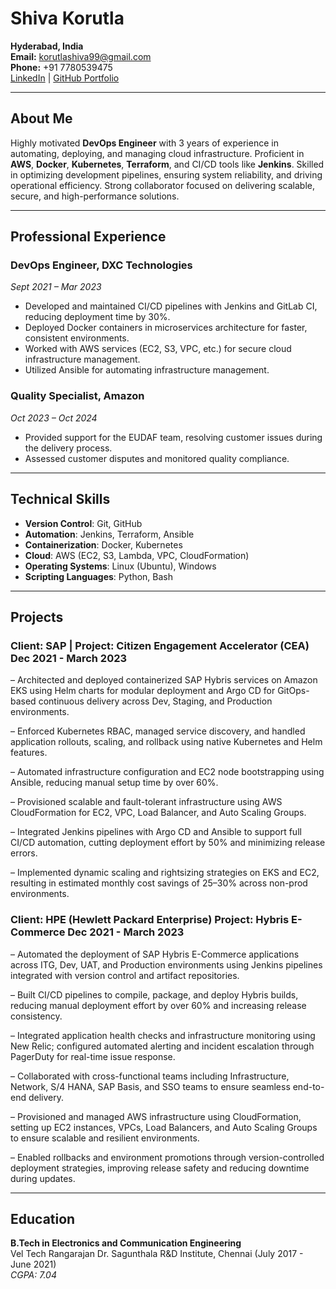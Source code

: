 # Shiva Korutla

**Hyderabad, India**  
**Email:** korutlashiva99@gmail.com  
**Phone:** +91 7780539475  
[LinkedIn](https://www.linkedin.com/in/shivakorutla) | [GitHub Portfolio](https://github.com/shiv0208/shivakorutla.github.io)

---

## About Me

Highly motivated **DevOps Engineer** with 3 years of experience in automating, deploying, and managing cloud infrastructure. Proficient in **AWS**, **Docker**, **Kubernetes**, **Terraform**, and CI/CD tools like **Jenkins**. Skilled in optimizing development pipelines, ensuring system reliability, and driving operational efficiency. Strong collaborator focused on delivering scalable, secure, and high-performance solutions.

---

## Professional Experience

### DevOps Engineer, DXC Technologies  
*Sept 2021 – Mar 2023*  
- Developed and maintained CI/CD pipelines with Jenkins and GitLab CI, reducing deployment time by 30%.  
- Deployed Docker containers in microservices architecture for faster, consistent environments.  
- Worked with AWS services (EC2, S3, VPC, etc.) for secure cloud infrastructure management.  
- Utilized Ansible for automating infrastructure management.

### Quality Specialist, Amazon  
*Oct 2023 – Oct 2024*  
- Provided support for the EUDAF team, resolving customer issues during the delivery process.  
- Assessed customer disputes and monitored quality compliance.

---

## Technical Skills

- **Version Control**: Git, GitHub  
- **Automation**: Jenkins, Terraform, Ansible  
- **Containerization**: Docker, Kubernetes  
- **Cloud**: AWS (EC2, S3, Lambda, VPC, CloudFormation)  
- **Operating Systems**: Linux (Ubuntu), Windows  
- **Scripting Languages**: Python, Bash  

---

## Projects

### Client: SAP | Project: Citizen Engagement Accelerator (CEA) Dec 2021 - March 2023
– Architected and deployed containerized SAP Hybris services on Amazon EKS using Helm charts for modular
deployment and Argo CD for GitOps-based continuous delivery across Dev, Staging, and Production
environments.

– Enforced Kubernetes RBAC, managed service discovery, and handled application rollouts, scaling, and rollback
using native Kubernetes and Helm features.

– Automated infrastructure configuration and EC2 node bootstrapping using Ansible, reducing manual setup
time by over 60%.

– Provisioned scalable and fault-tolerant infrastructure using AWS CloudFormation for EC2, VPC, Load
Balancer, and Auto Scaling Groups.

– Integrated Jenkins pipelines with Argo CD and Ansible to support full CI/CD automation, cutting deployment
effort by 50% and minimizing release errors.

– Implemented dynamic scaling and rightsizing strategies on EKS and EC2, resulting in estimated monthly cost
savings of 25–30% across non-prod environments.

### Client: HPE (Hewlett Packard Enterprise) Project: Hybris E-Commerce Dec 2021 - March 2023
– Automated the deployment of SAP Hybris E-Commerce applications across ITG, Dev, UAT, and Production
environments using Jenkins pipelines integrated with version control and artifact repositories.

– Built CI/CD pipelines to compile, package, and deploy Hybris builds, reducing manual deployment effort by
over 60% and increasing release consistency.

– Integrated application health checks and infrastructure monitoring using New Relic; configured automated
alerting and incident escalation through PagerDuty for real-time issue response.

– Collaborated with cross-functional teams including Infrastructure, Network, S/4 HANA, SAP Basis, and SSO
teams to ensure seamless end-to-end delivery.

– Provisioned and managed AWS infrastructure using CloudFormation, setting up EC2 instances, VPCs, Load
Balancers, and Auto Scaling Groups to ensure scalable and resilient environments.

– Enabled rollbacks and environment promotions through version-controlled deployment strategies, improving
release safety and reducing downtime during updates.



---

## Education

**B.Tech in Electronics and Communication Engineering**  
Vel Tech Rangarajan Dr. Sagunthala R&D Institute, Chennai (July 2017 - June 2021)  
*CGPA: 7.04*
